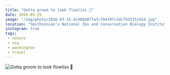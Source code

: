 ```yaml
---
title: "Gotta groom to look flowliss 🌷"
date: 2016-03-25
image: "/img/photo/2016-03-25-dc488d077afcf94397c3dc75d375cb54.jpg"
location: "Smithsonian’s National Zoo and Conservation Biology Institute"
instagram: true
tags:
 - nature
 - usa
 - washington
 - travel
---
```


![Gotta groom to look flowliss 🌷](/img/photo/2016-03-25-dc488d077afcf94397c3dc75d375cb54.jpg)
